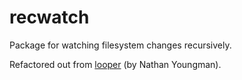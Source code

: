 # recwatch

Package for watching filesystem changes recursively.

Refactored out from [looper](https://github.com/nathany/looper) (by Nathan Youngman).
